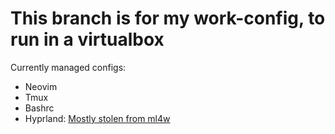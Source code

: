 # This branch is for my work-config, to run in a virtualbox

Currently managed configs:
- Neovim
- Tmux
- Bashrc
- Hyprland: [Mostly stolen from ml4w](https://github.com/mylinuxforwork/dotfiles)

